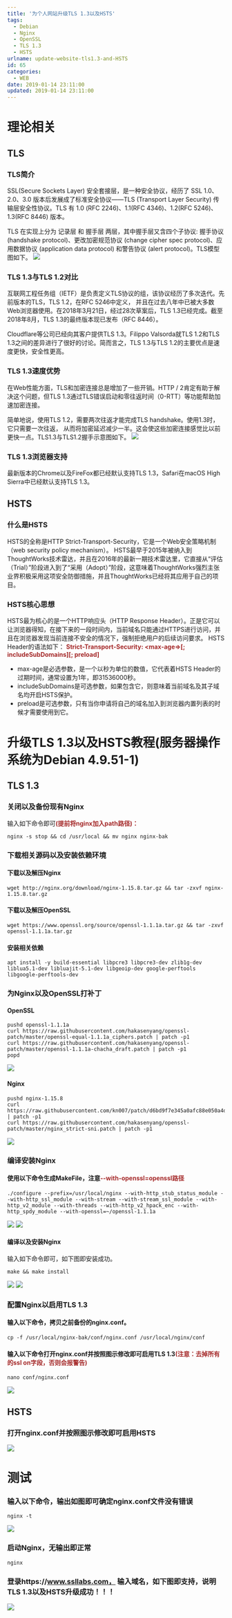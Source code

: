 ```yaml
---
title: '为个人网站升级TLS 1.3以及HSTS'
tags:
  - Debian
  - Nginx
  - OpenSSL
  - TLS 1.3
  - HSTS
urlname: update-website-tls1.3-and-HSTS
id: 65
categories:
  - WEB 
date: 2019-01-14 23:11:00
updated: 2019-01-14 23:11:00
---
```


# 理论相关
## TLS
### TLS简介
SSL(Secure Sockets Layer) 安全套接层，是一种安全协议，经历了 SSL 1.0、2.0、3.0 版本后发展成了标准安全协议——TLS (Transport Layer Security) 传输层安全性协议。TLS 有 1.0 (RFC 2246)、1.1(RFC 4346)、1.2(RFC 5246)、1.3(RFC 8446) 版本。
<!--more-->

TLS 在实现上分为 记录层 和 握手层 两层，其中握手层又含四个子协议: 握手协议 (handshake protocol)、更改加密规范协议 (change cipher spec protocol)、应用数据协议 (application data protocol) 和警告协议 (alert protocol)。TLS模型图如下。
![](/images/e3226956001fc65b220becb4f07e6d5896d5576c.jpg)

### TLS 1.3与TLS 1.2对比
互联网工程任务组（IETF）是负责定义TLS协议的组，该协议经历了多次迭代。先前版本的TLS，TLS 1.2，在RFC 5246中定义， 并且在过去八年中已被大多数Web浏览器使用。在2018年3月21日，经过28次草案后，TLS 1.3已经完成。截至2018年8月，TLS 1.3的最终版本现已发布（RFC 8446）。

Cloudflare等公司已经向其客户提供TLS 1.3。Filippo Valsorda就TLS 1.2和TLS 1.3之间的差异进行了很好的讨论。简而言之，TLS 1.3与TLS 1.2的主要优点是速度更快，安全性更高。

### TLS 1.3速度优势
在Web性能方面，TLS和加密连接总是增加了一些开销。HTTP / 2肯定有助于解决这个问题，但TLS 1.3通过TLS错误启动和零往返时间（0-RTT）等功能帮助加速加密连接。

简单地说，使用TLS 1.2，需要两次往返才能完成TLS handshake。使用1.3时，它只需要一次往返， 从而将加密延迟减少一半。这会使这些加密连接感觉比以前更快一点。TLS1.3与TLS1.2握手示意图如下。
![](/images/5292977ab3e0d37b5d6151eaea384f9ed1a9cbfb.jpg)

### TLS 1.3浏览器支持
最新版本的Chrome以及FireFox都已经默认支持TLS 1.3，Safari在macOS High Sierra中已经默认支持TLS 1.3。

## HSTS
### 什么是HSTS
HSTS的全称是HTTP Strict-Transport-Security，它是一个Web安全策略机制（web security policy mechanism）。
HSTS最早于2015年被纳入到ThoughtWorks技术雷达，并且在2016年的最新一期技术雷达里，它直接从“评估（Trial）”阶段进入到了“采用（Adopt）”阶段，这意味着ThoughtWorks强烈主张业界积极采用这项安全防御措施，并且ThoughtWorks已经将其应用于自己的项目。

### HSTS核心思想
HSTS最为核心的是一个HTTP响应头（HTTP Response Header）。正是它可以让浏览器得知，在接下来的一段时间内，当前域名只能通过HTTPS进行访问，并且在浏览器发现当前连接不安全的情况下，强制拒绝用户的后续访问要求。
HSTS Header的语法如下：
<font color=#A52A2A >**Strict-Transport-Security: <max-age=>[; includeSubDomains][; preload]**</font>
* max-age是必选参数，是一个以秒为单位的数值，它代表着HSTS Header的过期时间，通常设置为1年，即31536000秒。
* includeSubDomains是可选参数，如果包含它，则意味着当前域名及其子域名均开启HSTS保护。
* preload是可选参数，只有当你申请将自己的域名加入到浏览器内置列表的时候才需要使用到它。

# 升级TLS 1.3以及HSTS教程(服务器操作系统为Debian 4.9.51-1)
## TLS 1.3
### 关闭以及备份现有Nginx
输入如下命令即可<font color=#A52A2A >**(提前将nginx加入path路径)：**</font>
```
nginx -s stop && cd /usr/local && mv nginx nginx-bak
```
### 下载相关源码以及安装依赖环境
#### 下载以及解压Nginx
```
wget http://nginx.org/download/nginx-1.15.8.tar.gz && tar -zxvf nginx-1.15.8.tar.gz
```
####  下载以及解压OpenSSL
```
wget https://www.openssl.org/source/openssl-1.1.1a.tar.gz && tar -zxvf openssl-1.1.1a.tar.gz
```
#### 安装相关依赖
```
apt install -y build-essential libpcre3 libpcre3-dev zlib1g-dev liblua5.1-dev libluajit-5.1-dev libgeoip-dev google-perftools libgoogle-perftools-dev
```
### 为Nginx以及OpenSSL打补丁
#### OpenSSL
```
pushd openssl-1.1.1a
curl https://raw.githubusercontent.com/hakasenyang/openssl-patch/master/openssl-equal-1.1.1a_ciphers.patch | patch -p1
curl https://raw.githubusercontent.com/hakasenyang/openssl-patch/master/openssl-1.1.1a-chacha_draft.patch | patch -p1
popd
```
![](/images/7861cbd6d2e658e3fb1628798923a98d84efb734.jpg)
#### Nginx
```
pushd nginx-1.15.8
curl https://raw.githubusercontent.com/kn007/patch/d6bd9f7e345a0afc88e050a4dd991a57b7fb39be/nginx.patch | patch -p1
curl https://raw.githubusercontent.com/hakasenyang/openssl-patch/master/nginx_strict-sni.patch | patch -p1
```
![](/images/4127f890f459ac54b5800d261ff63189bad02935.jpg)

### 编译安装Nginx
#### 使用以下命令生成MakeFile，注意<font color=#A52A2A >**--with-openssl=openssl路径**</font>
```
./configure --prefix=/usr/local/nginx --with-http_stub_status_module --with-http_ssl_module --with-stream --with-stream_ssl_module --with-http_v2_module --with-threads --with-http_v2_hpack_enc --with-http_spdy_module --with-openssl=~/openssl-1.1.1a
```
![](/images/c5818c8b270c7024d304550a890b82ddc8ba6b47.jpg)
![](/images/6612e5162967ca8cff51c9dd073908fef0679ee4.jpg)

#### 编译以及安装Nginx
输入如下命令即可，如下图即安装成功。
```
make && make install
```
![](/images/6e84eea0f6826046fac6a01c3b5124f62767a48e.jpg)
![](/images/56d6c1e98542e50be4d53ffd22fdc534d3fcbd42.jpg)

### 配置Nginx以启用TLS 1.3
#### 输入以下命令，拷贝之前备份的nginx.conf。
```
cp -f /usr/local/nginx-bak/conf/nginx.conf /usr/local/nginx/conf
```
#### 输入以下命令打开nginx.conf并按照图示修改即可启用TLS 1.3<font color=#A52A2A >**(注意：去掉所有的ssl on字段，否则会报警告)**</font>
```
nano conf/nginx.conf
```
![](/images/0cfd3fc3550ab131aba2b99804e661543bb6f0dd.jpg)

## HSTS
### 打开nginx.conf并按照图示修改即可启用HSTS
![](/images/026bfbbbf9a0845751844171c64f0e7c4de7e25d.jpg)

# 测试
### 输入以下命令，输出如图即可确定nginx.conf文件没有错误
```
nginx -t
```
![](/images/43e2e95073a651a5fd9c08f3a25758bed67f94c8.jpg)

### 启动Nginx，无输出即正常
```
nginx
```

### 登录https://www.ssllabs.com， 输入域名，如下图即支持，说明TLS 1.3以及HSTS升级成功！！！
![](/images/29aeab3e42aab95a3207b974fe0d44af8e693d1b.jpg)